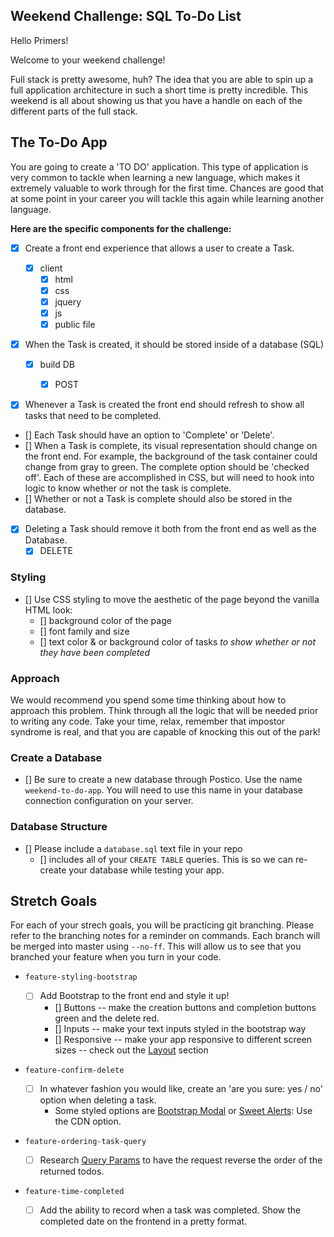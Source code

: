 ## Weekend Challenge: SQL To-Do List

Hello Primers!

Welcome to your weekend challenge!

Full stack is pretty awesome, huh? The idea that you are able to spin up a full application architecture in such a short time is pretty incredible. This weekend is all about showing us that you have a handle on each of the different parts of the full stack.

## The To-Do App

You are going to create a 'TO DO' application. This type of application is very common to tackle when learning a new language, which makes it extremely valuable to work through for the first time. Chances are good that at some point in your career you will tackle this again while learning another language.

**Here are the specific components for the challenge:**

- [x] Create a front end experience that allows a user to create a Task.
  - [x] client
    - [x] html
    - [x] css
    - [x] jquery
    - [x] js
    - [x] public file
- [x] When the Task is created, it should be stored inside of a database (SQL)

  - [x] build DB

    - [x] POST

- [x] Whenever a Task is created the front end should refresh to show all tasks that need to be completed.
- [] Each Task should have an option to 'Complete' or 'Delete'.
- [] When a Task is complete, its visual representation should change on the front end. For example, the background of the task container could change from gray to green. The complete option should be 'checked off'. Each of these are accomplished in CSS, but will need to hook into logic to know whether or not the task is complete.
- [] Whether or not a Task is complete should also be stored in the database.
- [x] Deleting a Task should remove it both from the front end as well as the Database.
  - [x] DELETE

### Styling

- [] Use CSS styling to move the aesthetic of the page beyond the vanilla HTML look:
  - [] background color of the page
  - [] font family and size
  - [] text color & or background color of tasks _to show whether or not they have been completed_

### Approach

We would recommend you spend some time thinking about how to approach this problem. Think through all the logic that will be needed prior to writing any code. Take your time, relax, remember that impostor syndrome is real, and that you are capable of knocking this out of the park!

### Create a Database

- [] Be sure to create a new database through Postico. Use the name `weekend-to-do-app`. You will need to use this name in your database connection configuration on your server.

### Database Structure

- [] Please include a `database.sql` text file in your repo
  - [] includes all of your `CREATE TABLE` queries. This is so we can re-create your database while testing your app.

## Stretch Goals

For each of your strech goals, you will be practicing git branching. Please refer to the branching notes for a reminder on commands. Each branch will be merged into master using `--no-ff`. This will allow us to see that you branched your feature when you turn in your code.

- `feature-styling-bootstrap`

  - [ ] Add Bootstrap to the front end and style it up!
    - [] Buttons -- make the creation buttons and completion buttons green and the delete red.
    - [] Inputs -- make your text inputs styled in the bootstrap way
    - [] Responsive -- make your app responsive to different screen sizes -- check out the [Layout](https://getbootstrap.com/docs/4.1/layout/overview/) section

- `feature-confirm-delete`

  - [ ] In whatever fashion you would like, create an 'are you sure: yes / no' option when deleting a task.
    - Some styled options are [Bootstrap Modal](https://getbootstrap.com/docs/4.0/components/modal/) or [Sweet Alerts](https://sweetalert.js.org/guides/): Use the CDN option.

- `feature-ordering-task-query`

  - [ ] Research [Query Params](https://expressjs.com/en/api.html#req.query) to have the request reverse the order of the returned todos.

- `feature-time-completed`

  - [ ] Add the ability to record when a task was completed. Show the completed date on the frontend in a pretty format.
